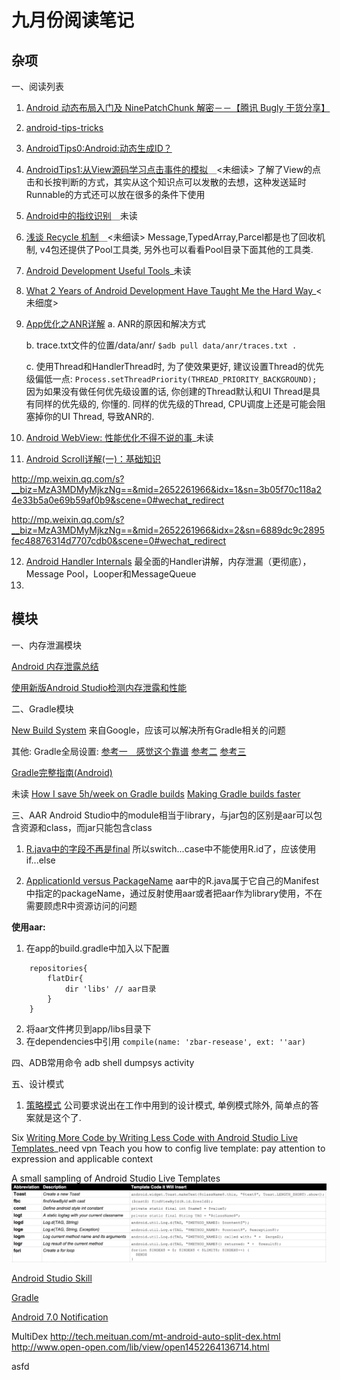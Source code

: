 # 九月份阅读笔记
## 杂项
一、阅读列表
1. [Android 动态布局入门及 NinePatchChunk 解密－－【腾讯 Bugly 干货分享】](http://gold.xitu.io/entry/57c932bd7db2a20078853571)

2. [android-tips-tricks](https://github.com/nisrulz/android-tips-tricks/blob/master/Readme.md)
3. [AndroidTips0:Android:动态生成ID？](http://lfkdsk.github.io/2016/07/14/generate-view-id/)

4. [AndroidTips1:从View源码学习点击事件的模拟](http://gold.xitu.io/entry/57d10369128fe100550bbeb0)＿<未细读>
	了解了View的点击和长按判断的方式，其实从这个知识点可以发散的去想，这种发送延时Runnable的方式还可以放在很多的条件下使用

5. [Android中的指纹识别](https://gold.xitu.io/entry/57ce82f48ac247005fbdec8a)＿未读

6. [浅谈 Recycle 机制](http://gold.xitu.io/entry/57d111610e3dd90069be1c9b)＿<未细读>
	Message,TypedArray,Parcel都是也了回收机制, v4包还提供了Pool工具类, 另外也可以看看Pool目录下面其他的工具类.

7. [Android Development Useful Tools](https://medium.freecodecamp.com/android-development-useful-tools-fd73283e82e3#.xz77ts1yr)_未读

8. [What 2 Years of Android Development Have Taught Me the Hard Way](https://blog.aritraroy.in/what-my-2-years-of-android-development-have-taught-me-the-hard-way-52b495ba5c51#.kjvq53cli)_<未细度>
9. [App优化之ANR详解](http://www.jianshu.com/p/6d855e984b99)
	a. ANR的原因和解决方式

    b. trace.txt文件的位置/data/anr/
    `$adb pull data/anr/traces.txt .`

	c. 使用Thread和HandlerThread时, 为了使效果更好, 建议设置Thread的优先级偏低一点:
	`Process.setThreadPriority(THREAD_PRIORITY_BACKGROUND);`
    因为如果没有做任何优先级设置的话, 你创建的Thread默认和UI Thread是具有同样的优先级的, 你懂的. 同样的优先级的Thread, CPU调度上还是可能会阻塞掉你的UI Thread, 导致ANR的.

10. [Android WebView: 性能优化不得不说的事](https://gold.xitu.io/entry/57d6434067f3560057e50b20)_未读

11. [Android Scroll详解(一)：基础知识](http://mp.weixin.qq.com/s?__biz=MzA3MDMyMjkzNg==&mid=2652261964&idx=1&sn=b778b329bcea467e11ccbe879e0236da&scene=1&srcid=0918c6RNu88dRm9ztl46dGBu#wechat_redirect)

http://mp.weixin.qq.com/s?__biz=MzA3MDMyMjkzNg==&mid=2652261966&idx=1&sn=3b05f70c118a24e33b5a0e69b59af0b9&scene=0#wechat_redirect

http://mp.weixin.qq.com/s?__biz=MzA3MDMyMjkzNg==&mid=2652261966&idx=2&sn=6889dc9c2895fec48876314d7707cdb0&scene=0#wechat_redirect

12. [Android Handler Internals](https://medium.com/@jagsaund/android-handler-internals-b5d49eba6977#.6b218fuy0)
最全面的Handler讲解，内存泄漏（更彻底），Message Pool，Looper和MessageQueue
13. 


## 模块
一、内存泄漏模块

[Android 内存泄露总结](http://duanmo.me/2016/04/17/memory-leak-summary/#%E9%9D%9E%E9%9D%99%E6%80%81%E5%86%85%E9%83%A8%E7%B1%BB%E9%80%A0%E6%88%90%E7%9A%84%E5%86%85%E5%AD%98%E6%B3%84%E9%9C%B2)

[使用新版Android Studio检测内存泄露和性能](http://www.jianshu.com/p/216b03c22bb8/comments/1137567)



二、Gradle模块

[New Build System](http://tools.android.com/tech-docs/new-build-system)
来自Google，应该可以解决所有Gradle相关的问题
    
其他: Gradle全局设置:
[参考一　感觉这个靠谱](http://crushingcode.co/update-dependencies-code-repeat/?utm_source=Android+Weekly&utm_campaign=1096591845-Android_Weekly_221&utm_medium=email&utm_term=0_4eb677ad19-1096591845-337846681)
[参考二](http://wuxiaolong.me/categories/Gradle/)
[参考三](https://segunfamisa.com/posts/android-gradle-extra-properties?utm_source=Android+Weekly&utm_campaign=5ba9a634ac-Android_Weekly_220&utm_medium=email&utm_term=0_4eb677ad19-5ba9a634ac-33784668)

[Gradle完整指南(Android)](http://www.jianshu.com/p/9df3c3b6067a)


未读
[How I save 5h/week on Gradle builds](https://medium.com/@cesarmcferreira/speeding-up-gradle-builds-619c442113cb#.lzn3dvts0)
[Making Gradle builds faster](http://zeroturnaround.com/rebellabs/making-gradle-builds-faster/)


三、AAR
Android Studio中的module相当于library，与jar包的区别是aar可以包含资源和class，而jar只能包含class

1. [R.java中的字段不再是final](http://tools.android.com/tips/non-constant-fields)
所以switch...case中不能使用R.id了，应该使用if...else

2. [ApplicationId versus PackageName](http://tools.android.com/tech-docs/new-build-system/applicationid-vs-packagename)
aar中的R.java属于它自己的Manifest中指定的packageName，通过反射使用aar或者把aar作为library使用，不在需要顾虑R中资源访问的问题

**使用aar:**
1. 在app的build.gradle中加入以下配置
```
	repositories{
		flatDir{
        	dir 'libs' // aar目录
      	}
    }
```
2. 将aar文件拷贝到app/libs目录下
3. 在dependencies中引用
`compile(name: 'zbar-resease', ext: ''aar)`

四、ADB常用命令
adb shell dumpsys activity

五、设计模式
1. [策略模式](http://gold.xitu.io/entry/57d3780c2e958a00545c090b)
公司要求说出在工作中用到的设计模式, 单例模式除外, 简单点的答案就是这个了.

Six [Writing More Code by Writing Less Code with Android Studio Live Templates](https://medium.com/google-developers/writing-more-code-by-writing-less-code-with-android-studio-live-templates-244f648d17c7?swoff=true#.geeg3saiz)_need vpn
Teach you how to config live template: pay attention to expression and applicable context

A small sampling of Android Studio Live Templates
![](./img/TemplateCodeitWillInsert.png)


[Android Studio Skill](http://www.open-open.com/lib/view/open1473732827819.html)

[Gradle](http://www.open-open.com/lib/view/open1472821825252.html)

[Android 7.0 Notification](http://www.open-open.com/lib/view/open1473299917718.html)


MultiDex
http://tech.meituan.com/mt-android-auto-split-dex.html
http://www.open-open.com/lib/view/open1452264136714.html

asfd

